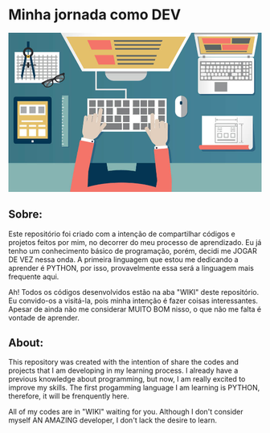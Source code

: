 # Minha jornada como DEV
![](image.jpg)

## Sobre:
Este repositório foi criado com a intenção de compartilhar códigos e projetos feitos por mim, no decorrer do meu processo de aprendizado.
Eu já tenho um conhecimento básico de programação, porém, decidi me JOGAR DE VEZ nessa onda. A primeira linguagem que estou me dedicando a aprender é PYTHON, por isso, provavelmente essa será a linguagem mais frequente aqui.

Ah! Todos os códigos desenvolvidos estão na aba "WIKI" deste repositório. Eu convido-os a visitá-la, pois minha intenção é fazer coisas interessantes.
Apesar de ainda não me considerar MUITO BOM nisso, o que não me falta é vontade de aprender.

## About:
This repository was created with the intention of share the codes and projects that I am developing in my learning process.
I already have a previous knowledge about programming, but now, I am really excited to improve my skills. The first progamming language I am learning is PYTHON, therefore, it will be frenquently here.

All of my codes are in "WIKI" waiting for you.
Although I don't consider myself AN AMAZING developer, I don't lack the desire to learn.
